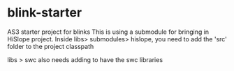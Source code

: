 blink-starter
=============

AS3 starter project for blinks
This is using a submodule for bringing in HiSlope project.
Inside libs> submodules> hislope, you need to add the 'src' folder to the project classpath

libs > swc also needs adding to have the swc libraries
